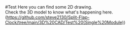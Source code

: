 #Test
Here you can find some 2D drawing.  
Check the 3D model to know what's happening here.  (https://github.com/steve2130/Split-Flap-Clock/tree/main/3D%20CAD/Test%20(Single%20Module))

